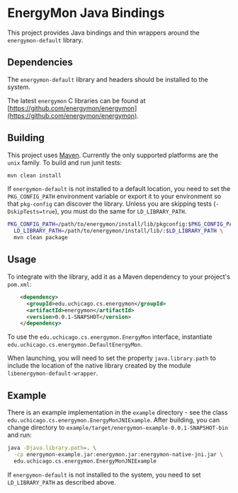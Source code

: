 # EnergyMon Java Bindings

This project provides Java bindings and thin wrappers around the `energymon-default` library.

## Dependencies

The `energymon-default` library and headers should be installed to the system.

The latest `energymon` C libraries can be found at
[https://github.com/energymon/energymon](https://github.com/energymon/energymon).

## Building

This project uses [Maven](http://maven.apache.org/).
Currently the only supported platforms are the `unix` family.
To build and run junit tests:

```sh
mvn clean install
```

If `energymon-default` is not installed to a default location, you need to set the `PKG_CONFIG_PATH` environment variable or export it to your environment so that `pkg-config` can discover the library.
Unless you are skipping tests (`-DskipTests=true`), you must do the same for `LD_LIBRARY_PATH`.

```sh
PKG_CONFIG_PATH=/path/to/energymon/install/lib/pkgconfig:$PKG_CONFIG_PATH \
  LD_LIBRARY_PATH=/path/to/energymon/install/lib/:$LD_LIBRARY_PATH \
  mvn clean package
```

## Usage

To integrate with the library, add it as a Maven dependency to your project's `pom.xml`:

```xml
    <dependency>
      <groupId>edu.uchicago.cs.energymon</groupId>
      <artifactId>energymon</artifactId>
      <version>0.0.1-SNAPSHOT</version>
    </dependency>
```

To use the `edu.uchicago.cs.energymon.EnergyMon` interface, instantiate `edu.uchicago.cs.energymon.DefaultEnergyMon`.

When launching, you will need to set the property `java.library.path` to include the location of the native library created by the module `libenergymon-default-wrapper`.

## Example

There is an example implementation in the `example` directory - see the class `edu.uchicago.cs.energymon.EnergyMonJNIExample`.
After building, you can change directory to `example/target/energymon-example-0.0.1-SNAPSHOT-bin` and run:

```sh
java -Djava.library.path=. \
  -cp energymon-example.jar:energymon.jar:energymon-native-jni.jar \
  edu.uchicago.cs.energymon.EnergyMonJNIExample
```

If `energymon-default` is not installed to the system, you need to set `LD_LIBRARY_PATH` as described above.
